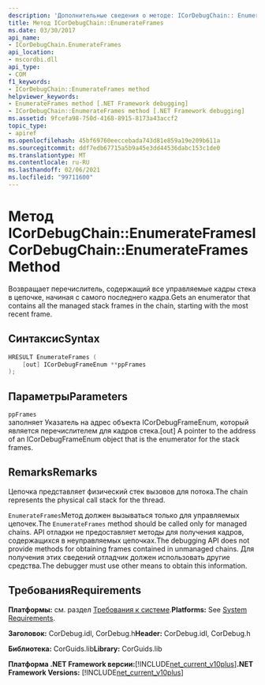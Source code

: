 ```yaml
---
description: 'Дополнительные сведения о методе: ICorDebugChain:: EnumerateFrames'
title: Метод ICorDebugChain::EnumerateFrames
ms.date: 03/30/2017
api_name:
- ICorDebugChain.EnumerateFrames
api_location:
- mscordbi.dll
api_type:
- COM
f1_keywords:
- ICorDebugChain::EnumerateFrames method
helpviewer_keywords:
- EnumerateFrames method [.NET Framework debugging]
- ICorDebugChain::EnumerateFrames method [.NET Framework debugging]
ms.assetid: 9fcefa98-750d-4168-8915-8173a43accf2
topic_type:
- apiref
ms.openlocfilehash: 45bf69760eeccebada743d81e859a19e209b611a
ms.sourcegitcommit: ddf7edb67715a5b9a45e3dd44536dabc153c1de0
ms.translationtype: MT
ms.contentlocale: ru-RU
ms.lasthandoff: 02/06/2021
ms.locfileid: "99711600"
---
```

# <a name="icordebugchainenumerateframes-method"></a><span data-ttu-id="20d42-103">Метод ICorDebugChain::EnumerateFrames</span><span class="sxs-lookup"><span data-stu-id="20d42-103">ICorDebugChain::EnumerateFrames Method</span></span>

<span data-ttu-id="20d42-104">Возвращает перечислитель, содержащий все управляемые кадры стека в цепочке, начиная с самого последнего кадра.</span><span class="sxs-lookup"><span data-stu-id="20d42-104">Gets an enumerator that contains all the managed stack frames in the chain, starting with the most recent frame.</span></span>  
  
## <a name="syntax"></a><span data-ttu-id="20d42-105">Синтаксис</span><span class="sxs-lookup"><span data-stu-id="20d42-105">Syntax</span></span>  
  
```cpp  
HRESULT EnumerateFrames (  
    [out] ICorDebugFrameEnum **ppFrames  
);  
```  
  
## <a name="parameters"></a><span data-ttu-id="20d42-106">Параметры</span><span class="sxs-lookup"><span data-stu-id="20d42-106">Parameters</span></span>  

 `ppFrames`  
 <span data-ttu-id="20d42-107">заполняет Указатель на адрес объекта ICorDebugFrameEnum, который является перечислителем для кадров стека.</span><span class="sxs-lookup"><span data-stu-id="20d42-107">[out] A pointer to the address of an ICorDebugFrameEnum object that is the enumerator for the stack frames.</span></span>  
  
## <a name="remarks"></a><span data-ttu-id="20d42-108">Remarks</span><span class="sxs-lookup"><span data-stu-id="20d42-108">Remarks</span></span>  

 <span data-ttu-id="20d42-109">Цепочка представляет физический стек вызовов для потока.</span><span class="sxs-lookup"><span data-stu-id="20d42-109">The chain represents the physical call stack for the thread.</span></span>  
  
 <span data-ttu-id="20d42-110">`EnumerateFrames`Метод должен вызываться только для управляемых цепочек.</span><span class="sxs-lookup"><span data-stu-id="20d42-110">The `EnumerateFrames` method should be called only for managed chains.</span></span> <span data-ttu-id="20d42-111">API отладки не предоставляет методы для получения кадров, содержащихся в неуправляемых цепочках.</span><span class="sxs-lookup"><span data-stu-id="20d42-111">The debugging API does not provide methods for obtaining frames contained in unmanaged chains.</span></span> <span data-ttu-id="20d42-112">Для получения этих сведений отладчик должен использовать другие средства.</span><span class="sxs-lookup"><span data-stu-id="20d42-112">The debugger must use other means to obtain this information.</span></span>  
  
## <a name="requirements"></a><span data-ttu-id="20d42-113">Требования</span><span class="sxs-lookup"><span data-stu-id="20d42-113">Requirements</span></span>  

 <span data-ttu-id="20d42-114">**Платформы:** см. раздел [Требования к системе](../../get-started/system-requirements.md).</span><span class="sxs-lookup"><span data-stu-id="20d42-114">**Platforms:** See [System Requirements](../../get-started/system-requirements.md).</span></span>  
  
 <span data-ttu-id="20d42-115">**Заголовок:** CorDebug.idl, CorDebug.h</span><span class="sxs-lookup"><span data-stu-id="20d42-115">**Header:** CorDebug.idl, CorDebug.h</span></span>  
  
 <span data-ttu-id="20d42-116">**Библиотека:** CorGuids.lib</span><span class="sxs-lookup"><span data-stu-id="20d42-116">**Library:** CorGuids.lib</span></span>  
  
 <span data-ttu-id="20d42-117">**Платформа .NET Framework версии:**[!INCLUDE[net_current_v10plus](../../../../includes/net-current-v10plus-md.md)]</span><span class="sxs-lookup"><span data-stu-id="20d42-117">**.NET Framework Versions:** [!INCLUDE[net_current_v10plus](../../../../includes/net-current-v10plus-md.md)]</span></span>
